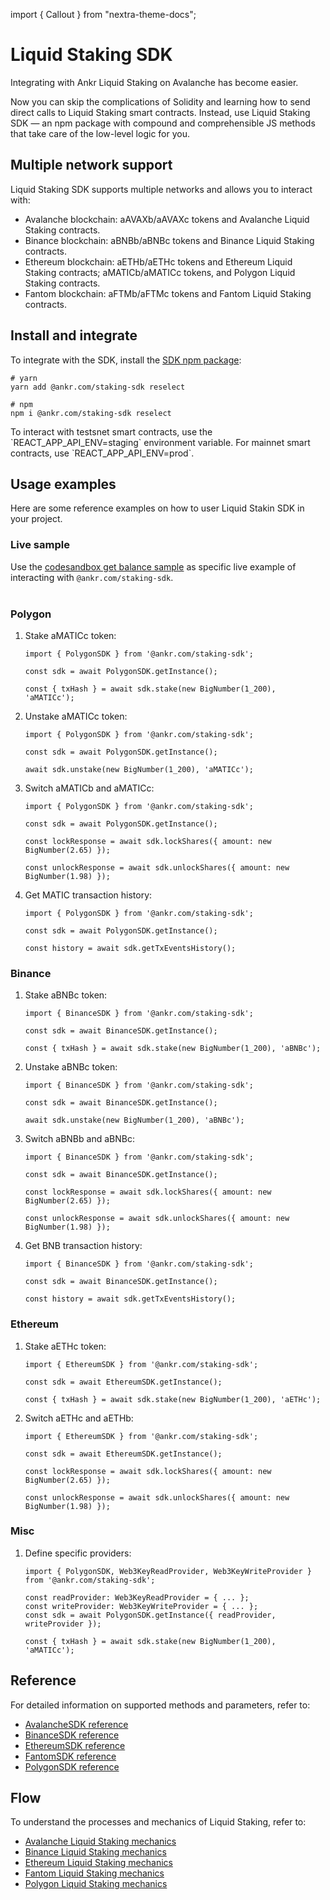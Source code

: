 import { Callout } from "nextra-theme-docs";

# Liquid Staking SDK

Integrating with Ankr Liquid Staking on Avalanche has become easier. 

Now you can skip the complications of Solidity and learning how to send direct calls to Liquid Staking smart contracts. 
Instead, use Liquid Staking SDK — an npm package with compound and comprehensible JS methods that take care of the low-level logic for you.

## Multiple network support
Liquid Staking SDK supports multiple networks and allows you to interact with:
* Avalanche blockchain: aAVAXb/aAVAXc tokens and Avalanche Liquid Staking contracts.
* Binance blockchain: aBNBb/aBNBc tokens and Binance Liquid Staking contracts.
* Ethereum blockchain: aETHb/aETHc tokens and Ethereum Liquid Staking contracts; aMATICb/aMATICc tokens, and Polygon Liquid Staking contracts.
* Fantom blockchain: aFTMb/aFTMc tokens and Fantom Liquid Staking contracts.

## Install and integrate
To integrate with the SDK, install the [SDK npm package](https://www.npmjs.com/package/@ankr.com/staking-sdk):

```
# yarn
yarn add @ankr.com/staking-sdk reselect
```

```
# npm
npm i @ankr.com/staking-sdk reselect
```

<Callout>
To interact with testsnet smart contracts, use the `REACT_APP_API_ENV=staging` environment variable. For mainnet smart contracts, use `REACT_APP_API_ENV=prod`.
</Callout>

## Usage examples

Here are some reference examples on how to user Liquid Stakin SDK in your project.

### Live sample
Use the [codesandbox get balance sample](https://codesandbox.io/s/ankr-staking-sdk-e1jvvi) as specific live example of interacting with `@ankr.com/staking-sdk`.<br /><br /> 

### Polygon
1. Stake aMATICc token:
    ```
    import { PolygonSDK } from '@ankr.com/staking-sdk';
    
    const sdk = await PolygonSDK.getInstance();
    
    const { txHash } = await sdk.stake(new BigNumber(1_200), 'aMATICc');
    ```
2. Unstake aMATICc token:
   ```
   import { PolygonSDK } from '@ankr.com/staking-sdk';
   
   const sdk = await PolygonSDK.getInstance();
   
   await sdk.unstake(new BigNumber(1_200), 'aMATICc');
   ```
3. Switch aMATICb and aMATICc:
   ```
   import { PolygonSDK } from '@ankr.com/staking-sdk';
   
   const sdk = await PolygonSDK.getInstance();
   
   const lockResponse = await sdk.lockShares({ amount: new BigNumber(2.65) });
   
   const unlockResponse = await sdk.unlockShares({ amount: new BigNumber(1.98) });
   ```
4. Get MATIC transaction history:
   ```
   import { PolygonSDK } from '@ankr.com/staking-sdk';
   
   const sdk = await PolygonSDK.getInstance();
   
   const history = await sdk.getTxEventsHistory();
   ```
### Binance   
1. Stake aBNBc token:
   ```
   import { BinanceSDK } from '@ankr.com/staking-sdk';
   
   const sdk = await BinanceSDK.getInstance();
   
   const { txHash } = await sdk.stake(new BigNumber(1_200), 'aBNBc');
   ```
2. Unstake aBNBc token:
   ```
   import { BinanceSDK } from '@ankr.com/staking-sdk';
   
   const sdk = await BinanceSDK.getInstance();
   
   await sdk.unstake(new BigNumber(1_200), 'aBNBc');
   ```
3. Switch aBNBb and aBNBc:
   ```
   import { BinanceSDK } from '@ankr.com/staking-sdk';
   
   const sdk = await BinanceSDK.getInstance();
   
   const lockResponse = await sdk.lockShares({ amount: new BigNumber(2.65) });
   
   const unlockResponse = await sdk.unlockShares({ amount: new BigNumber(1.98) });
   ```
4. Get BNB transaction history:
   ```
   import { BinanceSDK } from '@ankr.com/staking-sdk';
   
   const sdk = await BinanceSDK.getInstance();
   
   const history = await sdk.getTxEventsHistory();
   ```
### Ethereum
1. Stake aETHc token:
   ```
   import { EthereumSDK } from '@ankr.com/staking-sdk';
   
   const sdk = await EthereumSDK.getInstance();
   
   const { txHash } = await sdk.stake(new BigNumber(1_200), 'aETHc');
   ```
2. Switch aETHc and aETHb:
   ```
   import { EthereumSDK } from '@ankr.com/staking-sdk';
   
   const sdk = await EthereumSDK.getInstance();
   
   const lockResponse = await sdk.lockShares({ amount: new BigNumber(2.65) });
   
   const unlockResponse = await sdk.unlockShares({ amount: new BigNumber(1.98) });
   ```
### Misc
1. Define specific providers:
   ```
   import { PolygonSDK, Web3KeyReadProvider, Web3KeyWriteProvider } from '@ankr.com/staking-sdk';
   
   const readProvider: Web3KeyReadProvider = { ... };
   const writeProvider: Web3KeyWriteProvider = { ... };
   const sdk = await PolygonSDK.getInstance({ readProvider, writeProvider });
   
   const { txHash } = await sdk.stake(new BigNumber(1_200), 'aMATICc');
   ```

## Reference
For detailed information on supported methods and parameters, refer to:
* [AvalancheSDK reference](/staking/for-integrators/sdk/reference/classes/AvalancheSDK.html)
* [BinanceSDK reference](/staking/for-integrators/sdk/reference/classes/BinanceSDK.html) 
* [EthereumSDK reference](/staking/for-integrators/sdk/reference/classes/EthereumSDK.html)
* [FantomSDK reference](/staking/for-integrators/sdk/reference/classes/FantomSDK.html)
* [PolygonSDK reference](/staking/for-integrators/sdk/reference/classes/PolygonSDK.html)

## Flow
To understand the processes and mechanics of Liquid Staking, refer to:
* [Avalanche Liquid Staking mechanics](/staking/for-integrators/dev-details/avax-liquid-staking-mechanics/)
* [Binance Liquid Staking mechanics](/staking/for-integrators/dev-details/bnb-liquid-staking-mechanics/)
* [Ethereum Liquid Staking mechanics](/staking/for-integrators/dev-details/eth-liquid-staking-mechanics/)
* [Fantom Liquid Staking mechanics](/staking/for-integrators/dev-details/ftm-liquid-staking-mechanics/)
* [Polygon Liquid Staking mechanics](/staking/for-integrators/dev-details/matic-liquid-staking-mechanics/)

